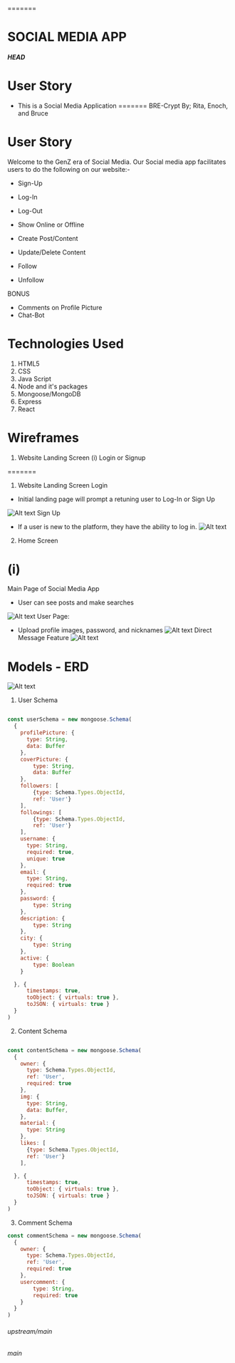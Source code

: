  
=======
# SOCIAL MEDIA APP
##### HEAD


# User Story
- This is a Social Media Application
=======
BRE-Crypt
By; Rita, Enoch, and Bruce

# User Story
Welcome to the GenZ era of Social Media. 
Our Social media app facilitates users to do the following on our website:-

- Sign-Up
- Log-In
- Log-Out
- Show Online or Offline

- Create Post/Content
- Update/Delete Content
- Follow
- Unfollow

BONUS

- Comments on Profile Picture
- Chat-Bot

# Technologies Used

1. HTML5
2. CSS
3. Java Script
4. Node and it's packages
5. Mongoose/MongoDB
6. Express
7. React

# Wireframes


1) Website Landing Screen 
(i) Login or Signup

=======
1) Website Landing Screen
Login
  - Initial landing page will prompt a retuning user to Log-In or Sign Up

![Alt text](img/Screen_Shot_2023-02-11_at_2.54.48_PM.png)
Sign Up
  - If a user is new to the platform, they have the ability to log in.
![Alt text](img/Screen_Shot_2023-02-11_at_3.09.14_PM.png)


2) Home Screen

(i) 
=======
Main Page of Social Media App
  - User can see posts and make searches

![Alt text](img/BRE-Crypt.jpg)
User Page: 
  - Upload profile images, password, and nicknames
![Alt text](img/BRE-Crypt2.jpg)
Direct Message Feature
![Alt text](img/BRE-Crypt3.jpg)

# Models - ERD

![Alt text](img/App3-API.jpeg)
1. User Schema

```.js

const userSchema = new mongoose.Schema(
  {
    profilePicture: {
      type: String,
      data: Buffer
    },
    coverPicture: {
        type: String,
        data: Buffer
    },
    followers: [
        {type: Schema.Types.ObjectId,
        ref: 'User'} 
    ],
    followings: [
        {type: Schema.Types.ObjectId,
        ref: 'User'} 
    ],
    username: { 
      type: String, 
      required: true, 
      unique: true 
    },
    email: {
      type: String, 
      required: true 
    },
    password: {
        type: String
    },
    description: {
        type: String
    },
    city: {
        type: String
    },
    active: {
        type: Boolean
    }

  }, {
      timestamps: true,
      toObject: { virtuals: true },
      toJSON: { virtuals: true }
  }
)
```


2. Content Schema

```.js

const contentSchema = new mongoose.Schema(
  {
    owner: {
      type: Schema.Types.ObjectId,
      ref: 'User',
      required: true
    }, 
    img: {
      type: String,
      data: Buffer,
    }, 
    material: {
      type: String
    },
    likes: [
      {type: Schema.Types.ObjectId,
      ref: 'User'} 
    ],

  }, {
      timestamps: true,
      toObject: { virtuals: true },
      toJSON: { virtuals: true }
  }
)

```

3. Comment Schema

```.js
const commentSchema = new mongoose.Schema(
  {
    owner: {
      type: Schema.Types.ObjectId,
      ref: 'User',
      required: true
    },
    usercomment: {
        type: String,
        required: true
    }
  }
)
```
###### upstream/main
###### main
